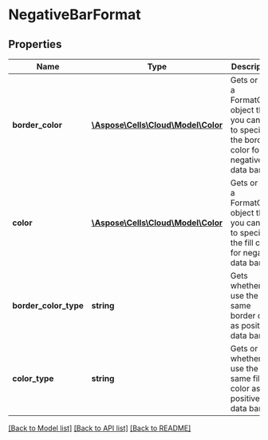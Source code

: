 # NegativeBarFormat

## Properties
Name | Type | Description | Notes
------------ | ------------- | ------------- | -------------
**border_color** | [**\Aspose\Cells\Cloud\Model\Color**](Color.md) | Gets or sets a FormatColor object that you can use to specify the border    color for negative data bars. | [optional] 
**color** | [**\Aspose\Cells\Cloud\Model\Color**](Color.md) | Gets or sets a FormatColor object that you can use to specify the fill color    for negative data bars. | [optional] 
**border_color_type** | **string** | Gets whether to use the same border color as positive data bars. | [optional] 
**color_type** | **string** | Gets or sets whether to use the same fill color as positive data bars. | [optional] 

[[Back to Model list]](../README.md#documentation-for-models) [[Back to API list]](../README.md#documentation-for-api-endpoints) [[Back to README]](../README.md)


